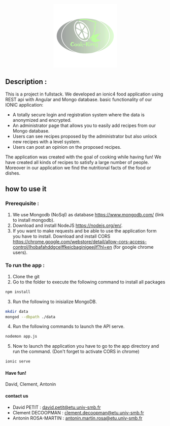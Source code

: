 <p align="center"> <img src="logo.png" <p>

## Description :
This is a project in fullstack. We developed an ionic4 food application using REST api with Angular and Mongo database. 
basic functionality of our IONIC application: 
- A totally secure login and registration system where the data is anonymized and encrypted.
- An administrator page that allows you to easily add recipes from our Mongo database.
- Users can see recipes proposed by the administrator but also unlock new recipes with a level system.
- Users can post an opinion on the proposed recipes.

The application was created with the goal of cooking while having fun! We have created all kinds of recipes to satisfy a large number of people. Moreover in our application we find the nutritional facts of the food or dishes. 

## how to use it

### Prerequisite :
1. We use Mongodb (NoSql) as database https://www.mongodb.com/ (link to install mongodb).
2. Download and install NodeJS https://nodejs.org/en/.
3. If you want to make requests and be able to use the application form you have to install. Download and install CORS https://chrome.google.com/webstore/detail/allow-cors-access-control/lhobafahddgcelffkeicbaginigeejlf?hl=en (for google chrome users).

### To run the app :
1. Clone the git
2. Go to the folder to execute the following command to install all packages
```sh
npm install
```
3. Run the following to inisialize MongoDB.
```sh
mkdir data
mongod --dbpath ./data
```
4. Run the following commands to launch the API serve.
```sh
nodemon app.js
``` 
5. Now to launch the application you have to go to the app directory and run the command. (Don't forget to activate CORS in chrome)
```sh
ionic serve
``` 

 

#### Have fun!
David, Clement, Antonin


#### contact us
- David PETIT : david.petit@etu.univ-smb.fr
- Clement DECOOPMAN : clement.decoopman@etu.univ-smb.fr
- Antonin ROSA-MARTIN : antonin.martin.rosa@etu.univ-smb.fr
